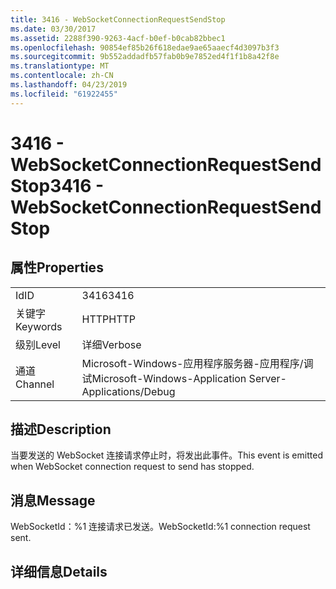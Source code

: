 ```yaml
---
title: 3416 - WebSocketConnectionRequestSendStop
ms.date: 03/30/2017
ms.assetid: 2288f390-9263-4acf-b0ef-b0cab82bbec1
ms.openlocfilehash: 90854ef85b26f618edae9ae65aaecf4d3097b3f3
ms.sourcegitcommit: 9b552addadfb57fab0b9e7852ed4f1f1b8a42f8e
ms.translationtype: MT
ms.contentlocale: zh-CN
ms.lasthandoff: 04/23/2019
ms.locfileid: "61922455"
---
```

# <a name="3416---websocketconnectionrequestsendstop"></a><span data-ttu-id="25cdb-102">3416 - WebSocketConnectionRequestSendStop</span><span class="sxs-lookup"><span data-stu-id="25cdb-102">3416 - WebSocketConnectionRequestSendStop</span></span>
## <a name="properties"></a><span data-ttu-id="25cdb-103">属性</span><span class="sxs-lookup"><span data-stu-id="25cdb-103">Properties</span></span>  
  
|||  
|-|-|  
|<span data-ttu-id="25cdb-104">Id</span><span class="sxs-lookup"><span data-stu-id="25cdb-104">ID</span></span>|<span data-ttu-id="25cdb-105">3416</span><span class="sxs-lookup"><span data-stu-id="25cdb-105">3416</span></span>|  
|<span data-ttu-id="25cdb-106">关键字</span><span class="sxs-lookup"><span data-stu-id="25cdb-106">Keywords</span></span>|<span data-ttu-id="25cdb-107">HTTP</span><span class="sxs-lookup"><span data-stu-id="25cdb-107">HTTP</span></span>|  
|<span data-ttu-id="25cdb-108">级别</span><span class="sxs-lookup"><span data-stu-id="25cdb-108">Level</span></span>|<span data-ttu-id="25cdb-109">详细</span><span class="sxs-lookup"><span data-stu-id="25cdb-109">Verbose</span></span>|  
|<span data-ttu-id="25cdb-110">通道</span><span class="sxs-lookup"><span data-stu-id="25cdb-110">Channel</span></span>|<span data-ttu-id="25cdb-111">Microsoft-Windows-应用程序服务器-应用程序/调试</span><span class="sxs-lookup"><span data-stu-id="25cdb-111">Microsoft-Windows-Application Server-Applications/Debug</span></span>|  
  
## <a name="description"></a><span data-ttu-id="25cdb-112">描述</span><span class="sxs-lookup"><span data-stu-id="25cdb-112">Description</span></span>  
 <span data-ttu-id="25cdb-113">当要发送的 WebSocket 连接请求停止时，将发出此事件。</span><span class="sxs-lookup"><span data-stu-id="25cdb-113">This event is emitted when WebSocket connection request to send has stopped.</span></span>  
  
## <a name="message"></a><span data-ttu-id="25cdb-114">消息</span><span class="sxs-lookup"><span data-stu-id="25cdb-114">Message</span></span>  
 <span data-ttu-id="25cdb-115">WebSocketId：%1 连接请求已发送。</span><span class="sxs-lookup"><span data-stu-id="25cdb-115">WebSocketId:%1 connection request sent.</span></span>  
  
## <a name="details"></a><span data-ttu-id="25cdb-116">详细信息</span><span class="sxs-lookup"><span data-stu-id="25cdb-116">Details</span></span>
